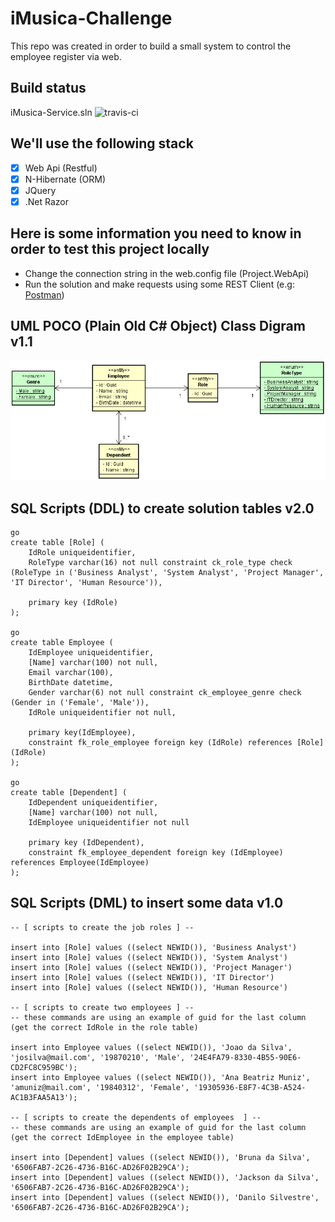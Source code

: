 # iMusica-Challenge

This repo was created in order to build a small system to control the employee register via web.

## Build status

iMusica-Service.sln ![travis-ci](https://travis-ci.org/nmaia/iMusica-Challenge.svg?branch=master)

## We'll use the following stack

- [x] Web Api (Restful)
- [x] N-Hibernate (ORM)
- [x] JQuery 
- [x] .Net Razor

## Here is some information you need to know in order to test this project locally

- Change the connection string in the web.config file (Project.WebApi)
- Run the solution and make requests using some REST Client (e.g: [Postman](https://www.getpostman.com/))


## UML POCO (Plain Old C# Object) Class Digram v1.1

![UML Class Diagram](/Images/ClassDiagram/ClassDiagram_v1.2.png)

## SQL Scripts (DDL) to create solution tables v2.0

```
go
create table [Role] (
    IdRole uniqueidentifier,
    RoleType varchar(16) not null constraint ck_role_type check (RoleType in ('Business Analyst', 'System Analyst', 'Project Manager', 'IT Director', 'Human Resource')),

    primary key (IdRole)
);

go
create table Employee (
    IdEmployee uniqueidentifier,
    [Name] varchar(100) not null,
    Email varchar(100),
    BirthDate datetime,
    Gender varchar(6) not null constraint ck_employee_genre check (Gender in ('Female', 'Male')),
    IdRole uniqueidentifier not null,

    primary key(IdEmployee),
	constraint fk_role_employee foreign key (IdRole) references [Role](IdRole)
);

go
create table [Dependent] (
    IdDependent uniqueidentifier,
    [Name] varchar(100) not null,
	IdEmployee uniqueidentifier not null

    primary key (IdDependent),
	constraint fk_employee_dependent foreign key (IdEmployee) references Employee(IdEmployee)
);

```

## SQL Scripts (DML) to insert some data v1.0

```
-- [ scripts to create the job roles ] --

insert into [Role] values ((select NEWID()), 'Business Analyst')
insert into [Role] values ((select NEWID()), 'System Analyst')
insert into [Role] values ((select NEWID()), 'Project Manager')
insert into [Role] values ((select NEWID()), 'IT Director')
insert into [Role] values ((select NEWID()), 'Human Resource')

-- [ scripts to create two employees ] --
-- these commands are using an example of guid for the last column (get the correct IdRole in the role table)

insert into Employee values ((select NEWID()), 'Joao da Silva', 'josilva@mail.com', '19870210', 'Male', '24E4FA79-8330-4B55-90E6-CD2FC8C959BC');
insert into Employee values ((select NEWID()), 'Ana Beatriz Muniz', 'amuniz@mail.com', '19840312', 'Female', '19305936-E8F7-4C3B-A524-AC1B3FAA5A13');

-- [ scripts to create the dependents of employees  ] --
-- these commands are using an example of guid for the last column (get the correct IdEmployee in the employee table)

insert into [Dependent] values ((select NEWID()), 'Bruna da Silva', '6506FAB7-2C26-4736-B16C-AD26F02B29CA');
insert into [Dependent] values ((select NEWID()), 'Jackson da Silva', '6506FAB7-2C26-4736-B16C-AD26F02B29CA');
insert into [Dependent] values ((select NEWID()), 'Danilo Silvestre', '6506FAB7-2C26-4736-B16C-AD26F02B29CA');
```
